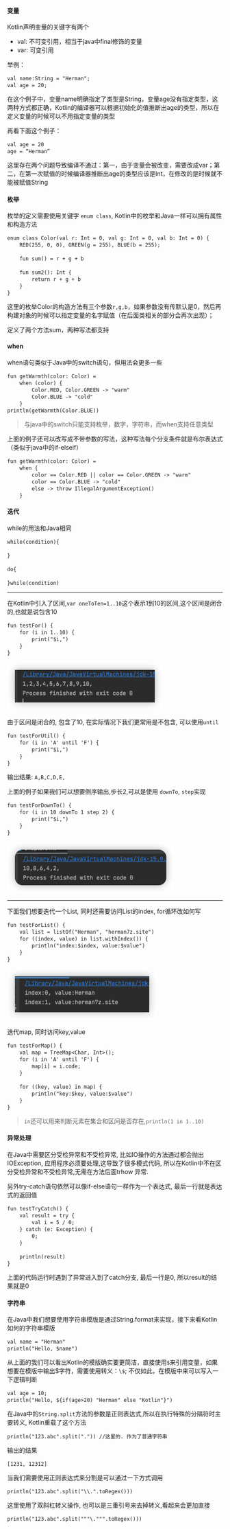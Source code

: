 #### 变量
Kotlin声明变量的关键字有两个

* val: 不可变引用，相当于java中final修饰的变量
* var: 可变引用

举例：
```
val name:String = "Herman";
val age = 20;
```
在这个例子中，变量name明确指定了类型是String，变量age没有指定类型，这两种方式都正确，Kotlin的编译器可以根据初始化的值推断出age的类型，所以在定义变量的时候可以不用指定变量的类型

再看下面这个例子：
```
val age = 20
age = “Herman”
```
这里存在两个问题导致编译不通过：第一，由于变量会被改变，需要改成var；第二，在第一次赋值的时候编译器推断出age的类型应该是Int，在修改的是时候就不能被赋值String


#### 枚举

枚举的定义需要使用关键字 `enum class`, Kotlin中的枚举和Java一样可以拥有属性和构造方法

```
enum class Color(val r: Int = 0, val g: Int = 0, val b: Int = 0) {
    RED(255, 0, 0), GREEN(g = 255), BLUE(b = 255);

    fun sum() = r + g + b

    fun sum2(): Int {
        return r + g + b
    }
}
```
这里的枚举Color的构造方法有三个参数`r,g,b`，如果参数没有传默认是0，然后再构建对象的时候可以指定变量的名字赋值（在后面类相关的部分会再次出现）；

定义了两个方法sum，两种写法都支持



#### when
when语句类似于Java中的switch语句，但用法会更多一些

```
fun getWarmth(color: Color) =
    when (color) {
        Color.RED, Color.GREEN -> "warm"
        Color.BLUE -> "cold"
    }
println(getWarmth(Color.BLUE))
```

> 与java中的switch只能支持枚举，数字，字符串，而when支持任意类型

上面的例子还可以改写成不带参数的写法，这种写法每个分支条件就是布尔表达式（类似于java中的if-elseif）

```
fun getWarmth(color: Color) =
    when {
        color == Color.RED || color == Color.GREEN -> "warm"
        color == Color.BLUE -> "cold"
        else -> throw IllegalArgumentException()
    }
```



#### 迭代

while的用法和Java相同

```
while(condition){

}

do{

}while(condition)
```

---

在Kotlin中引入了区间,`var oneToTen=1..10`这个表示1到10的区间,这个区间是闭合的,也就是说包含10

```
fun testFor() {
    for (i in 1..10) {
        print("$i,")
    }
}
```

![](https://raw.githubusercontent.com/silently9527/images/main/202408161913878.png)

由于区间是闭合的, 包含了10, 在实际情况下我们更常用是不包含, 可以使用`until`

```
fun testForUtil() {
    for (i in 'A' until 'F') {
        print("$i,")
    }
}
```

输出结果: `A,B,C,D,E,`

上面的例子如果我们可以想要倒序输出,步长2,可以是使用 `downTo`, `step`实现
```
fun testForDownTo() {
    for (i in 10 downTo 1 step 2) {
        print("$i,")
    }
}
```
![](https://raw.githubusercontent.com/silently9527/images/main/202408161918697.png)

---

下面我们想要迭代一个List, 同时还需要访问List的index, for循环改如何写
```
fun testForList() {
    val list = listOf("Herman", "herman7z.site")
    for ((index, value) in list.withIndex()) {
        println("index:$index, value:$value")
    }
}
```

![](https://raw.githubusercontent.com/silently9527/images/main/202408161933380.png)


迭代map, 同时访问key,value

```
fun testForMap() {
    val map = TreeMap<Char, Int>();
    for (i in 'A' until 'F') {
        map[i] = i.code;
    }

    for ((key, value) in map) {
        println("key:$key, value:$value")
    }
}
```

> `in`还可以用来判断元素在集合和区间是否存在,`println(1 in 1..10)`



#### 异常处理
在Java中需要区分受检异常和不受检异常, 比如IO操作的方法通过都会抛出IOException, 应用程序必须要处理,这导致了很多模式代码, 所以在Kotlin中不在区分受检异常和不受检异常,无需在方法后面trhow 异常.

另外try-catch语句依然可以像if-else语句一样作为一个表达式, 最后一行就是表达式的返回值

```
fun testTryCatch() {
    val result = try {
        val i = 5 / 0;
    } catch (e: Exception) {
        0;
    }

    println(result)
}
```

上面的代码运行时遇到了异常进入到了catch分支, 最后一行是0, 所以result的结果就是0



#### 字符串
在Java中我们想要使用字符串模版是通过String.format来实现，接下来看Kotlin如何的字符串模版

```
val name = "Herman"
println("Hello, $name")
```
从上面的我们可以看出Kotlin的模版确实要更简洁，直接使用`$`来引用变量，如果想要在模版中输出$字符，需要使用转义：`\$`; 不仅如此，在模版中来可以写入一下逻辑判断

```
val age = 10;
println("Hello, ${if(age>20) "Herman" else "Kotlin"}")
```


在Java中的`String.split`方法的参数是正则表达式,所以在执行特殊的分隔符时主要转义, Kotlin重载了这个方法
```
println("123.abc".split(".")) //这里的. 作为了普通字符串
```
输出的结果
```
[1231, 12312]
```

当我们需要使用正则表达式来分割是可以通过一下方式调用
```
println("123.abc".split("\\.".toRegex()))
```

这里使用了双斜杠转义操作, 也可以是三重引号来去掉转义,看起来会更加直接
```
println("123.abc".split("""\.""".toRegex()))
```